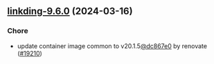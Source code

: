 

## [linkding-9.6.0](https://github.com/truecharts/charts/compare/linkding-9.5.2...linkding-9.6.0) (2024-03-16)

### Chore



- update container image common to v20.1.5[@dc867e0](https://github.com/dc867e0) by renovate ([#19210](https://github.com/truecharts/charts/issues/19210))